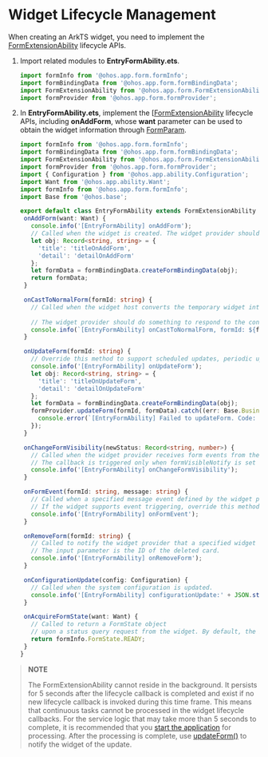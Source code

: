 # Widget Lifecycle Management


When creating an ArkTS widget, you need to implement the [FormExtensionAbility](../reference/apis/js-apis-app-form-formExtensionAbility.md) lifecycle APIs.


1. Import related modules to **EntryFormAbility.ets**.
   
   ```ts
   import formInfo from '@ohos.app.form.formInfo';
   import formBindingData from '@ohos.app.form.formBindingData';
   import FormExtensionAbility from '@ohos.app.form.FormExtensionAbility';
   import formProvider from '@ohos.app.form.formProvider';
   ```

2. In **EntryFormAbility.ets**, implement the [[FormExtensionAbility](../reference/apis/js-apis-app-form-formExtensionAbility.md) lifecycle APIs, including **onAddForm**, whose **want** parameter can be used to obtain the widget information through [FormParam](../reference/apis/js-apis-app-form-formInfo.md#formparam).
   
   ```ts
   import formInfo from '@ohos.app.form.formInfo';
   import formBindingData from '@ohos.app.form.formBindingData';
   import FormExtensionAbility from '@ohos.app.form.FormExtensionAbility';
   import formProvider from '@ohos.app.form.formProvider';
   import { Configuration } from '@ohos.app.ability.Configuration';
   import Want from '@ohos.app.ability.Want';
   import formInfo from '@ohos.app.form.formInfo';
   import Base from '@ohos.base';
   
   export default class EntryFormAbility extends FormExtensionAbility {
    onAddForm(want: Want) {
      console.info('[EntryFormAbility] onAddForm');
      // Called when the widget is created. The widget provider should return the widget data binding class.
      let obj: Record<string, string> = {
        'title': 'titleOnAddForm',
        'detail': 'detailOnAddForm'
      };
      let formData = formBindingData.createFormBindingData(obj);
      return formData;
    }

    onCastToNormalForm(formId: string) {
      // Called when the widget host converts the temporary widget into a normal one.
       
      // The widget provider should do something to respond to the conversion.
      console.info(`[EntryFormAbility] onCastToNormalForm, formId: ${formId}`);
    }

    onUpdateForm(formId: string) {
      // Override this method to support scheduled updates, periodic updates, or updates requested by the widget host.
      console.info('[EntryFormAbility] onUpdateForm');
      let obj: Record<string, string> = {
        'title': 'titleOnUpdateForm',
        'detail': 'detailOnUpdateForm'
      };
      let formData = formBindingData.createFormBindingData(obj);
      formProvider.updateForm(formId, formData).catch((err: Base.BusinessError) => {
        console.error(`[EntryFormAbility] Failed to updateForm. Code: ${err.code}, message: ${err.message}`);
      });
    }

    onChangeFormVisibility(newStatus: Record<string, number>) {
      // Called when the widget provider receives form events from the system.
      // The callback is triggered only when formVisibleNotify is set to true and the application is a system application.
      console.info('[EntryFormAbility] onChangeFormVisibility');
    }

    onFormEvent(formId: string, message: string) {
      // Called when a specified message event defined by the widget provider is triggered.
      // If the widget supports event triggering, override this method and implement the trigger.
      console.info('[EntryFormAbility] onFormEvent');
    }

    onRemoveForm(formId: string) {
      // Called to notify the widget provider that a specified widget has been destroyed.
      // The input parameter is the ID of the deleted card.
      console.info('[EntryFormAbility] onRemoveForm');
    }

    onConfigurationUpdate(config: Configuration) {
      // Called when the system configuration is updated.
      console.info('[EntryFormAbility] configurationUpdate:' + JSON.stringify(config));
    }

    onAcquireFormState(want: Want) {
      // Called to return a FormState object
      // upon a status query request from the widget. By default, the initial widget state is returned.
      return formInfo.FormState.READY;
    }
   }
   ```


> **NOTE**
>
> The FormExtensionAbility cannot reside in the background. It persists for 5 seconds after the lifecycle callback is completed and exist if no new lifecycle callback is invoked during this time frame. This means that continuous tasks cannot be processed in the widget lifecycle callbacks. For the service logic that may take more than 5 seconds to complete, it is recommended that you [start the application](arkts-ui-widget-event-uiability.md) for processing. After the processing is complete, use [updateForm()](../reference/apis/js-apis-app-form-formProvider.md#updateform) to notify the widget of the update.

